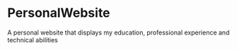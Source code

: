 # PersonalWebsite
A personal website that displays my education, professional experience and technical abilities
